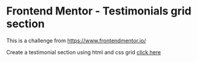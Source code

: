 # Frontend Mentor - Testimonials grid section

This is a challenge from https://www.frontendmentor.io/ 

Create a testimonial section using html and css grid
<a href='https://chepevic.github.io/testimonial-grid-section/'> click here </a>
